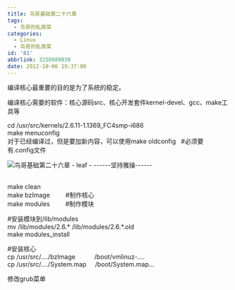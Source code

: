 ```yaml
---
title: 鸟哥基础第二十六章
tags:
  - 鸟哥的私房菜
categories:
  - Linux
  - 鸟哥的私房菜
id: '81'
abbrlink: 3250989039
date: 2012-10-06 19:37:00
---
```


编译核心最重要的目的是为了系统的稳定。  
  
编译核心需要的软件：核心源码src、核心开发套件kernel-devel、gcc、make工具等  
  
cd /usr/src/kernels/2.6.11-1.1369\_FC4smp-i686  
make menuconfig  
对于已经编译过，但是要加新内容，可以使用make oldconfig   #必须要有.config文件  

![鸟哥基础第二十六章 - leaf - ------坚持雅操------](http://img9.ph.126.net/3b59c79c6H3tDr7JStHc9A==/6597183016355275109.jpg "鸟哥基础第二十六章 - leaf - ------坚持雅操------")

   
make clean  
make bzImage         #制作核心  
make modules         #制作模块  
  
  
  
#安装模块到/lib/modules  
mv /lib/modules/2.6.\* /lib/modules/2.6.\*.old  
make modules\_install       
  
#安装核心  
cp /usr/src/..../bzImage           /boot/vmlinuz-....  
cp /usr/src/..../System.map     /boot/System.map...  
  
修改grub菜单